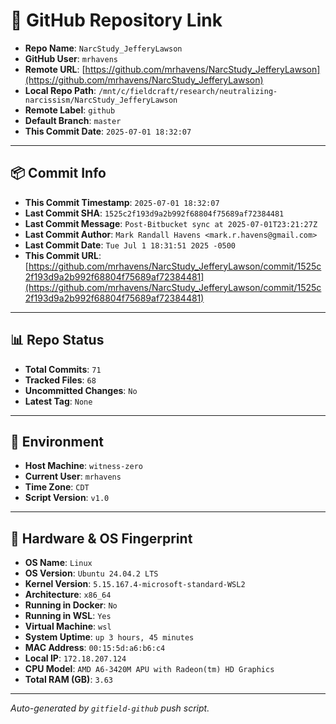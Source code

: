 # 🔗 GitHub Repository Link

- **Repo Name**: `NarcStudy_JefferyLawson`
- **GitHub User**: `mrhavens`
- **Remote URL**: [https://github.com/mrhavens/NarcStudy_JefferyLawson](https://github.com/mrhavens/NarcStudy_JefferyLawson)
- **Local Repo Path**: `/mnt/c/fieldcraft/research/neutralizing-narcissism/NarcStudy_JefferyLawson`
- **Remote Label**: `github`
- **Default Branch**: `master`
- **This Commit Date**: `2025-07-01 18:32:07`

---

## 📦 Commit Info

- **This Commit Timestamp**: `2025-07-01 18:32:07`
- **Last Commit SHA**: `1525c2f193d9a2b992f68804f75689af72384481`
- **Last Commit Message**: `Post-Bitbucket sync at 2025-07-01T23:21:27Z`
- **Last Commit Author**: `Mark Randall Havens <mark.r.havens@gmail.com>`
- **Last Commit Date**: `Tue Jul 1 18:31:51 2025 -0500`
- **This Commit URL**: [https://github.com/mrhavens/NarcStudy_JefferyLawson/commit/1525c2f193d9a2b992f68804f75689af72384481](https://github.com/mrhavens/NarcStudy_JefferyLawson/commit/1525c2f193d9a2b992f68804f75689af72384481)

---

## 📊 Repo Status

- **Total Commits**: `71`
- **Tracked Files**: `68`
- **Uncommitted Changes**: `No`
- **Latest Tag**: `None`

---

## 🧭 Environment

- **Host Machine**: `witness-zero`
- **Current User**: `mrhavens`
- **Time Zone**: `CDT`
- **Script Version**: `v1.0`

---

## 🧬 Hardware & OS Fingerprint

- **OS Name**: `Linux`
- **OS Version**: `Ubuntu 24.04.2 LTS`
- **Kernel Version**: `5.15.167.4-microsoft-standard-WSL2`
- **Architecture**: `x86_64`
- **Running in Docker**: `No`
- **Running in WSL**: `Yes`
- **Virtual Machine**: `wsl`
- **System Uptime**: `up 3 hours, 45 minutes`
- **MAC Address**: `00:15:5d:a6:b6:c4`
- **Local IP**: `172.18.207.124`
- **CPU Model**: `AMD A6-3420M APU with Radeon(tm) HD Graphics`
- **Total RAM (GB)**: `3.63`

---

_Auto-generated by `gitfield-github` push script._
